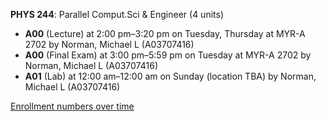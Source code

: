 **PHYS 244**: Parallel Comput.Sci & Engineer (4 units)

- **A00** (Lecture) at 2:00 pm–3:20 pm on Tuesday, Thursday at MYR-A 2702 by Norman, Michael L (A03707416)
- **A00** (Final Exam) at 3:00 pm–5:59 pm on Tuesday at MYR-A 2702 by Norman, Michael L (A03707416)
- **A01** (Lab) at 12:00 am–12:00 am on Sunday (location TBA) by Norman, Michael L (A03707416)

[Enrollment numbers over time](./PHYS244.tsv)
